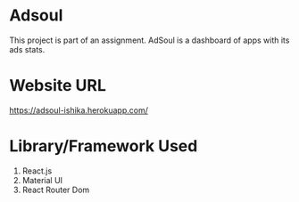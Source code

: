 # Adsoul

This project is part of an assignment. AdSoul is a dashboard of apps with its ads stats.

# Website URL

https://adsoul-ishika.herokuapp.com/

# Library/Framework Used

1. React.js
2. Material UI
3. React Router Dom 
